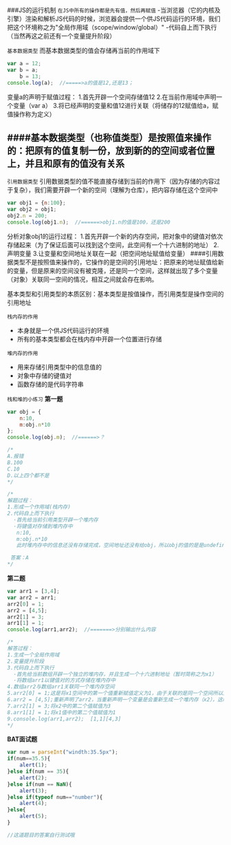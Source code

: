 ###JS的运行机制
`在JS中所有的操作都是先有值，然后再赋值`
-当浏览器（它的内核及引擎）渲染和解析JS代码的时候，浏览器会提供一个供JS代码运行的环境，我们把这个环境称之为"全局作用域（scope/window/global）"
-代码自上而下执行（当然再这之前还有一个变量提升阶段）

`基本数据类型`
而基本数据类型的值会存储再当前的作用域下
```javascript
var a = 12;
var b = a;
    b = 13;
console.log(a);  //=====>a的值是12,还是13；
```
变量a的声明于赋值过程：
1.首先开辟一个空间存储值12
2.在当前作用域中声明一个变量（var a）
3.将已经声明的变量和值12进行关联（将储存的12赋值给a，赋值操作称为定义）

####基本数据类型（也称值类型）是按照值来操作的：把原有的值复制一份，放到新的的空间或者位置上，并且和原有的值没有关系
---
`引用数据类型`
引用数据类型的值不能直接存储到当前的作用下（因为存储的内容过于复杂），我们需要开辟一个新的空间（理解为仓库），把内容存储在这个空间中
```javascript
var obj1 = {n:100};
var obj2 = obj1;
obj2.n = 200;
console.log(obj1.n);  //======>obj1.n的值是100，还是200
```
分析对象obj1的运行过程：
1.首先开辟一个新的内存空间，把对象中的键值对依次存储起来（为了保证后面可以找到这个空间，此空间有一个十六进制的地址）
2.声明变量
3.让变量和空间地址关联在一起（把空间地址赋值给变量）
####引用数据类型不是按照值来操作的，它操作的是空间的引用地址：把原来的地址赋值给新的变量，但是原来的空间没有被克隆，还是同一个空间，这样就出现了多个变量（对象）关联同一空间的情况，相互之间就会存在影响。

基本类型和引用类型的本质区别：基本类型是按值操作，而引用类型是操作空间的引用地址

`栈内存的作用`
- 本身就是一个供JS代码运行的环境
- 所有的基本类型都会在栈内存中开辟一个位置进行存储

`堆内存的作用`
- 用来存储引用类型中的信息值的
- 对象中存储的键值对
- 函数存储的是代码字符串

`栈和堆的小练习`
**第一题**
```javascript
var obj = {
    n:10,
    m:obj.n*10
};
console.log(obj.m);  //======>？

/*
A.报错
B.100
C.10
D.以上四个都不是
*/

/*
解题过程：
1.形成一个作用域(栈内存)
2.代码自上而下执行
  ·首先给当前引用类型开辟一个堆内存
  ·将键值对存储到堆内存中
   n:10,
   m:obj.n*10
   此时堆内存中的信息还没有存储完成，空间地址还没有给obj，所以obj的值的是是undefined，所以在存储m:obj.n*10 = m:undefined.n*10

 答案：A  
*/
```
**第二题**
```javascript
var arr1 = [3,4];
var arr2 = arr1;
arr2[0] = 1;
arr2 = [4,5];
arr2[1] = 3;
arr1[1] = 1;
console.log(arr1,arr2);  //=======>分别输出什么内容

/*
解答过程：
1.生成一个全局作用域
2.变量提升阶段
3.代码自上而下执行
  ·首先给当前数组开辟一个独立的堆内存，并且生成一个十六进制地址（暂时简称之为x1）
  ·将数组arr1以键值对的方式存储在堆内存中
4.数组arr2与数组arr1关联同一个堆内存空间
5.arr2[0] = 1;这是将x1空间中的第一个值重新赋值定义为1，由于关联的是同一个空间所以同时也影响了arr1的值
6.arr2 = [4,5];重新声明了arr2，当重新声明一个变量是会重新生成一个堆内存（x2），这时arr2和arr1不再是关联同一个堆内存空间了
7.arr2[1] = 3;将x2中的第二个值赋值为3
8.arr1[1] = 1;将x1值中的第二个值赋值为1
9.console.log(arr1,arr2);  [1,1][4,3]
*/
```
**BAT面试题**
```javascript
var num = parseInt("windth:35.5px");
if(num==35.5){
    alert(1);
}else if(num == 35){
    alert(2);     
}else if(num == NaN){
    alert(3);
}else if(typeof num=="number"){
    alert(4);    
}else{
    alert(5);
}

//这道题目的答案自行测试哦
```